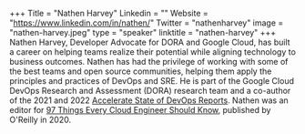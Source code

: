 +++
Title = "Nathen Harvey"
Linkedin = ""
Website = "https://www.linkedin.com/in/nathen/"
Twitter = "nathenharvey"
image = "nathen-harvey.jpeg"
type = "speaker"
linktitle = "nathen-harvey"
+++
Nathen Harvey, Developer Advocate for DORA and Google Cloud, has built a career on helping teams realize their potential while aligning technology to business outcomes.  Nathen has had the privilege of working with some of the best teams and open source communities, helping them apply the principles and practices of DevOps and SRE.   He is part of the Google Cloud DevOps Research and Assessment (DORA) research team and a co-author of the 2021 and 2022 [Accelerate State of DevOps Reports](https://www.devops-research.com/research.html#reports).  Nathen was an editor for [97 Things Every Cloud Engineer Should Know](https://www.oreilly.com/library/view/97-things-every/9781492076728/), published by O'Reilly in 2020.